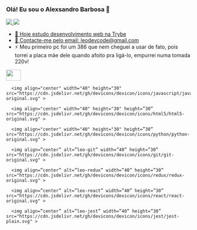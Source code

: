 ### Olá! Eu sou o Alexsandro Barbosa 👋

<div>
      <a href="#">
      <img src="https://github-readme-stats.vercel.app/api?username=lbseven7&show_icons=true&theme=tokyonight" />
      <img src="https://github-readme-stats.vercel.app/api/top-langs/?username=lbseven7&theme=blue-green" >
</div>

- 🔭 Hoje estudo desenvolvimento web na Trybe
- 🌱 Contacte-me pelo email: leodevcode@gmail.com
- ⚡ Meu primeiro pc foi um 386 que nem cheguei a usar de fato, pois torrei a placa mãe dele quando afoito pra ligá-lo, empurrei numa tomada 220v!

   
      
<div style="display: inline_block">
     <img align="center" width="40" height="30" src="https://cdn.jsdelivr.net/gh/devicons/devicon/icons/css3/css3-original.svg" >

      <img align="center" width="40" height="30" src="https://cdn.jsdelivr.net/gh/devicons/devicon/icons/javascript/javascript-original.svg" >

      <img align="center" width="40" height="30" height=”30” src="https://cdn.jsdelivr.net/gh/devicons/devicon/icons/html5/html5-original.svg" >

      <img align="center" width="40" height="30" height=”30” src="https://cdn.jsdelivr.net/gh/devicons/devicon/icons/python/python-original.svg" >

      <img align=”center” alt=”leo-git” width=”40” height=”30” src="https://cdn.jsdelivr.net/gh/devicons/devicon/icons/git/git-original.svg" >
      
      <img align=”center” alt=”leo-redux” width=”40” height=”30” src="https://cdn.jsdelivr.net/gh/devicons/devicon/icons/redux/redux-original.svg" >

      <img align=”center” alt=”leo-react” width=”40” height=”30” src="https://cdn.jsdelivr.net/gh/devicons/devicon/icons/react/react-original.svg" >

      <img align=”center” alt=”leo-jest” width=”40” height=”30” src="https://cdn.jsdelivr.net/gh/devicons/devicon/icons/jest/jest-plain.svg" >
</div>
      
   
  
  
